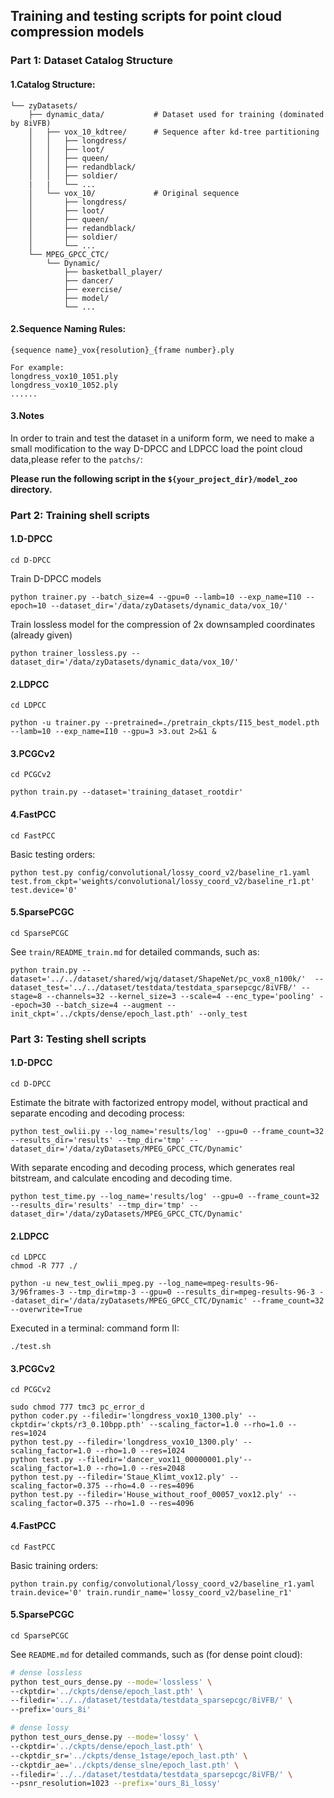 ## Training and testing scripts for point cloud compression models
### Part 1: Dataset Catalog Structure
#### 1.Catalog Structure:  
    └── zyDatasets/
        ├── dynamic_data/           # Dataset used for training (dominated by 8iVFB)
        │   ├── vox_10_kdtree/      # Sequence after kd-tree partitioning
        │   │   ├── longdress/
        │   │   ├── loot/
        │   │   ├── queen/
        │   │   ├── redandblack/
        │   │   ├── soldier/
        |   |   └── ...
        │   └── vox_10/             # Original sequence
        │       ├── longdress/
        │       ├── loot/
        │       ├── queen/
        │       ├── redandblack/
        │       ├── soldier/
        │       └── ...
        └── MPEG_GPCC_CTC/
            └── Dynamic/
                ├── basketball_player/
                ├── dancer/
                ├── exercise/
                ├── model/
                └── ...

#### 2.Sequence Naming Rules:  
```
{sequence name}_vox{resolution}_{frame number}.ply  

For example:  
longdress_vox10_1051.ply   
longdress_vox10_1052.ply   
......
```

#### 3.Notes
In order to train and test the dataset in a uniform form, we need to make a small modification to the way D-DPCC and LDPCC load the point cloud data,please refer to the ```patchs/```:


**Please run the following script in the `${your_project_dir}/model_zoo` directory.**
### Part 2: Training shell scripts
#### 1.D-DPCC
```shell
cd D-DPCC
```
Train D-DPCC models
```shell
python trainer.py --batch_size=4 --gpu=0 --lamb=10 --exp_name=I10 --epoch=10 --dataset_dir='/data/zyDatasets/dynamic_data/vox_10/'
```
Train lossless model for the compression of 2x downsampled coordinates (already given)
```shell
python trainer_lossless.py --dataset_dir='/data/zyDatasets/dynamic_data/vox_10/'
```

#### 2.LDPCC
```shell
cd LDPCC
```

```shell
python -u trainer.py --pretrained=./pretrain_ckpts/I15_best_model.pth --lamb=10 --exp_name=I10 --gpu=3 >3.out 2>&1 &
```

#### 3.PCGCv2

```shell
cd PCGCv2
```

```shell
python train.py --dataset='training_dataset_rootdir'   
```

#### 4.FastPCC

```shell
cd FastPCC
```
Basic testing orders:
```shell
python test.py config/convolutional/lossy_coord_v2/baseline_r1.yaml test.from_ckpt='weights/convolutional/lossy_coord_v2/baseline_r1.pt' test.device='0'
```

#### 5.SparsePCGC
```shell
cd SparsePCGC
```

See ```train/README_train.md``` for detailed commands, such as:
```shell
python train.py --dataset='../../dataset/shared/wjq/dataset/ShapeNet/pc_vox8_n100k/'  --dataset_test='../../dataset/testdata/testdata_sparsepcgc/8iVFB/' --stage=8 --channels=32 --kernel_size=3 --scale=4 --enc_type='pooling' --epoch=30 --batch_size=4 --augment --init_ckpt='../ckpts/dense/epoch_last.pth' --only_test 
```

### Part 3: Testing shell scripts
#### 1.D-DPCC
```shell
cd D-DPCC
```

Estimate the bitrate with factorized entropy model, without practical and separate encoding and decoding process:

```shell
python test_owlii.py --log_name='results/log' --gpu=0 --frame_count=32 --results_dir='results' --tmp_dir='tmp' --dataset_dir='/data/zyDatasets/MPEG_GPCC_CTC/Dynamic'
```

With separate encoding and decoding process, which generates real bitstream, and calculate encoding and decoding time.

```shell
python test_time.py --log_name='results/log' --gpu=0 --frame_count=32 --results_dir='results' --tmp_dir='tmp' --dataset_dir='/data/zyDatasets/MPEG_GPCC_CTC/Dynamic'
```

#### 2.LDPCC
```shell
cd LDPCC  
chmod -R 777 ./
```

```shell
python -u new_test_owlii_mpeg.py --log_name=mpeg-results-96-3/96frames-3 --tmp_dir=tmp-3 --gpu=0 --results_dir=mpeg-results-96-3 --dataset_dir='/data/zyDatasets/MPEG_GPCC_CTC/Dynamic' --frame_count=32 --overwrite=True
```

Executed in a terminal: command form II:
```shell
./test.sh
```

#### 3.PCGCv2

```shell
cd PCGCv2
```

```shell
sudo chmod 777 tmc3 pc_error_d
python coder.py --filedir='longdress_vox10_1300.ply' --ckptdir='ckpts/r3_0.10bpp.pth' --scaling_factor=1.0 --rho=1.0 --res=1024
python test.py --filedir='longdress_vox10_1300.ply' --scaling_factor=1.0 --rho=1.0 --res=1024
python test.py --filedir='dancer_vox11_00000001.ply'--scaling_factor=1.0 --rho=1.0 --res=2048
python test.py --filedir='Staue_Klimt_vox12.ply' --scaling_factor=0.375 --rho=4.0 --res=4096
python test.py --filedir='House_without_roof_00057_vox12.ply' --scaling_factor=0.375 --rho=1.0 --res=4096
```

#### 4.FastPCC

```shell
cd FastPCC
```
Basic training orders:
```shell
python train.py config/convolutional/lossy_coord_v2/baseline_r1.yaml train.device='0' train.rundir_name='lossy_coord_v2/baseline_r1'
```

#### 5.SparsePCGC

```shell
cd SparsePCGC
```

See ```README.md``` for detailed commands, such as (for dense point cloud):
```bash
# dense lossless
python test_ours_dense.py --mode='lossless' \
--ckptdir='../ckpts/dense/epoch_last.pth' \
--filedir='../../dataset/testdata/testdata_sparsepcgc/8iVFB/' \
--prefix='ours_8i'
```

```bash
# dense lossy
python test_ours_dense.py --mode='lossy' \
--ckptdir='../ckpts/dense/epoch_last.pth' \
--ckptdir_sr='../ckpts/dense_1stage/epoch_last.pth' \
--ckptdir_ae='../ckpts/dense_slne/epoch_last.pth' \
--filedir='../../dataset/testdata/testdata_sparsepcgc/8iVFB/' \
--psnr_resolution=1023 --prefix='ours_8i_lossy'
```
